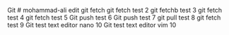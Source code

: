 Git # mohammad-ali
edit 
git fetch 
git fetch test 2
git fetchb test 3
git fetch test 4
git fetch test 5
Git push test 6 
Git push test 7
git pull test 8
git fetch test 9 
Git test text editor nano 10
Git test text editor vim 10

